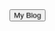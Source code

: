 <link rel="stylesheet" type="text/css" href="style.css">
<html>
<body>  
<section class="loader"> 
<div class="slider" style="--i:0">     </div> 
<div class="slider" style="--i:1">     </div>  
<div class="slider" style="--i:2">     </div> 
</div>    <div class="slider" style="--i:3">    </div> 
 <div class="slider" style="--i:4">    </div>  
 </section>
 <button>My Blog </button>
 </body>
 </html>